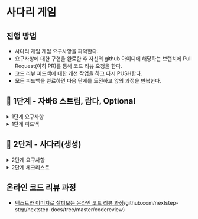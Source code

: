 # 사다리 게임
## 진행 방법
* 사다리 게임 게임 요구사항을 파악한다.
* 요구사항에 대한 구현을 완료한 후 자신의 github 아이디에 해당하는 브랜치에 Pull Request(이하 PR)를 통해 코드 리뷰 요청을 한다.
* 코드 리뷰 피드백에 대한 개선 작업을 하고 다시 PUSH한다.
* 모든 피드백을 완료하면 다음 단계를 도전하고 앞의 과정을 반복한다.

## 🚀 1단계 - 자바8 스트림, 람다, Optional
<details>
    <summary> 1단계 요구사항 </summary>

### 람다
- 람다 실습 1 - 익명 클래스를 람다로 전환
- 람다 실습 2 - 람다를 활용해 중복 제거

### 스트림
- map, reduce, filter 실습 1
  List에 담긴 모든 숫자 중 3보다 큰 숫자를 2배 한 후 모든 값의 합을 구한다. 지금까지 학습한 map, reduce, filter를 활용해 구현해야 한다.
    - nextstep.fp.StreamStudyTest 클래스의 sumOverThreeAndDouble() 테스트를 pass해야 한다.

- map, reduce, filter 실습 2
  nextstep.fp.StreamStudy 클래스의 printLongestWordTop100() 메서드를 구현한다. 요구사항은 다음과 같다.

    - 단어의 길이가 12자를 초과하는 단어를 추출한다.
    - 12자가 넘는 단어 중 길이가 긴 순서로 100개의 단어를 추출한다.
    - 단어 중복을 허용하지 않는다. 즉, 서로 다른 단어 100개를 추출해야 한다.
    - 추출한 100개의 단어를 출력한다. 모든 단어는 소문자로 출력해야 한다.

### Optional
- 요구사항 1 - Optional을 활용해 조건에 따른 반환
> nextstep.optional.User의 ageIsInRange1() 메소드는 30살 이상, 45살 이하에 해당하는 User가 존재하는 경우 true를 반환하는 메소드이다.  
> 같은 기능을 Optional을 활용해 ageIsInRange2() 메소드에 구현한다. 메소드 인자로 받은 User를 Optional로 생성하면 stream의 map, filter와 같은 메소드를 사용하는 것이 가능하다.  
> nextstep.optional.UserTest의 테스트가 모두 pass해야 한다.

- 요구사항 2 - Optional에서 값을 반환
> nextstep.optional.Users의 getUser() 메소드를 자바 8의 stream과 Optional을 활용해 구현한다.  
> 자바 8의 stream과 Optional을 사용하도록 리팩토링한 후 UsersTest의 단위 테스트가 통과해야 한다.

- 요구사항 3 - Optional에서 exception 처리
> nextstep.optional.ExpressionTest의 테스트가 통과하도록 Expression의 of 메소드를 구현한다.  
> 단, of 메소드를 구현할 때 자바 8의 stream을 기반으로 구현한다.

</details>

<details>
    <summary> 1단계 피드백 </summary>

> [피드백 링크](https://github.com/next-step/java-ladder/pull/869)
> 1. ``findAny()`` 보다는 ``findFirst()`` 권장
> 2. ``.orElse()`` 보다는 ``orElseGet()`` 권장 
>   -> ``orElseGet()`` 은 **Lazy 연산**

</details>

## 🚀 2단계 - 사다리(생성)

<details>
    <summary> 2단계 요구사항 </summary>

### 기능 요구사항
- 사다리 게임에 참여하는 사람에 이름을 최대5글자까지 부여할 수 있다. 사다리를 출력할 때 사람 이름도 같이 출력한다.
- 사람 이름은 쉼표(,)를 기준으로 구분한다.
- 사람 이름을 5자 기준으로 출력하기 때문에 사다리 폭도 넓어져야 한다.
- 사다리 타기가 정상적으로 동작하려면 라인이 겹치지 않도록 해야 한다.
- ```|-----|-----|``` 모양과 같이 가로 라인이 겹치는 경우 어느 방향으로 이동할지 결정할 수 없다.
  
### 프로그래밍 요구사항
- 자바 8의 스트림과 람다를 적용해 프로그래밍한다. 
- 규칙 6: 모든 엔티티를 작게 유지한다.

### 실행 결과
  위 요구사항에 따라 4명의 사람을 위한 5개 높이 사다리를 만들 경우,  
  프로그램을 실행한 결과는 다음과 같다.
```   
참여할 사람 이름을 입력하세요. (이름은 쉼표(,)로 구분하세요)
pobi,honux,crong,jk

최대 사다리 높이는 몇 개인가요?
5

실행결과

pobi  honux crong   jk
|-----|     |-----|
|     |-----|     |
|-----|     |     |
|     |-----|     |
|-----|     |-----|
```


</details>

<details>
    <summary> 2단계 체크리스트 </summary>

- [ ] 각 참여자는 이름을 갖는다.
- [ ] 전체 참여자는 각각 이름이 중복되지 않은 참여자들로 이루어진다.
- [ ] 사다리의 가로 한 줄(Line)은 사람의 인원수만큼의 구분지점을 갖는다.
- [ ] Line에는 연속되지 않은 임의의 선들로 연결되어있다. (★)
- [ ] 사다리는 높이만큼의 Line들을 지닌다.
- [ ] 팩토리는 이름들을 입력받아 전체 참여자를 생성한다.
- [ ] 팩토리는 최대 사다리의 높이를 입력받아 사다리를 생성한다.
- [ ] UI를 이용하여 콘솔창에 참여할 사람을 입력하여 게임을 진행한다.
- [ ] UI를 이용하여 콘솔창에 사다리 높이를 입력하여 게임을 진행한다.
- [ ] 실행결과를 출력한다.


</details>


## 온라인 코드 리뷰 과정
* [텍스트와 이미지로 살펴보는 온라인 코드 리뷰 과정](https://github.com/nextstep-step/nextstep-docs/tree/master/codereview)/github.com/nextstep-step/nextstep-docs/tree/master/codereview)